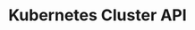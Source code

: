 ---
type: docs
title: "Kubernetes Cluster API"
linkTitle: "Kubernetes Cluster API"
weight: 2
description: >-
---
